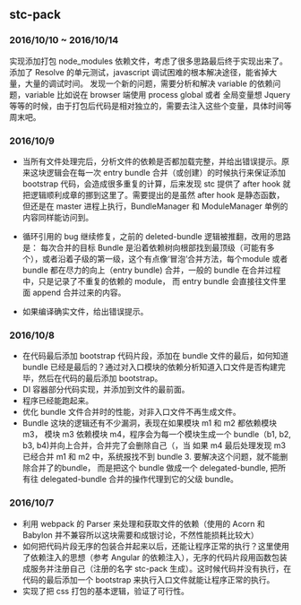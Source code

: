 ## stc-pack

### 2016/10/10 ~ 2016/10/14
实现添加打包 node_modules 依赖文件，考虑了很多思路最后终于实现出来了。
添加了 Resolve 的单元测试，javascript 调试困难的根本解决途径，能省掉大量，大量的调试时间。
发现一个新的问题，需要分析和解决 variable 的依赖问题，variable 比如说在 browser 端使用 process global 或者 全局变量想 Jquery 等等的时候，由于打包后代码是相对独立的，需要去注入这些个变量，具体时间等周末吧。

### 2016/10/9
* 当所有文件处理完后，分析文件的依赖是否都加载完整，并给出错误提示。原来这块逻辑会在每一次 entry bundle 合并（或创建）的时候执行来保证添加 bootstrap 代码，会造成很多重复的计算，后来发现 stc 提供了 after hook 就把逻辑顺利成章的挪到这里了。需要提出的是虽然 after hook 是静态函数，但还是在 master 进程上执行，BundleManager 和 ModuleManager 单例的内容同样能访问到。

* 循环引用的 bug 继续修复，之前的 deleted-bundle 逻辑被推翻，改用的思路是： 每次合并的目标 Bundle 是沿着依赖树向根部找到最顶级（可能有多个），或者沿着子级的第一级，这个有点像‘冒泡’合并方法，每个module 或者 bundle 都在尽力的向上（entry bundle) 合并，一般的 bundle 在合并过程中，只是记录了不重复的依赖的 module， 而 entry bundle 会直接往文件里面 append 合并过来的内容。

* 如果编译确实文件，给出错误提示。

### 2016/10/8  

* 在代码最后添加 bootstrap 代码片段，添加在 bundle 文件的最后，如何知道 bundle 已经是最后的？通过对入口模块的依赖分析知道入口文件是否构建完毕，然后在代码的最后添加 bootstrap。
* DI 容器部分代码实现，并添加到文件的最前面。
* 程序已经能跑起来。
* 优化 bundle 文件合并时的性能，对非入口文件不再生成文件。
* Bundle 这块的逻辑还有不少漏洞，表现在如果模块 m1 和 m2 都依赖模块 m3， 模块 m3 依赖模块 m4，程序会为每一个模块生成一个 bundle（b1, b2, b3, b4)并向上合并，合并完了会删除自己（，当 如果 m4 最后处理发现 m3 已经合并 m1 和 m2 中，系统报找不到 bundle 3. 要解决这个问题，就不能删除合并了的bundle， 而是把这个 bundle 做成一个 delegated-bundle, 把所有往 delegated-bundle 合并的操作代理到它的父级 bundle。

### 2016/10/7
 
* 利用 webpack 的 Parser 来处理和获取文件的依赖（使用的 Acorn 和 Babylon 并不兼容所以这块需要和成银讨论，不然性能损耗比较大）
* 如何把代码片段无序的包装合并起来以后，还能让程序正常的执行？这里使用了依赖注入的思想（参考 Angular 的依赖注入），无序的代码片段用函数包装成服务并注册自己（注册的名字 stc-pack 生成）。这时候代码并没有执行，在代码的最后添加一个 bootstrap 来执行入口文件就能让程序正常的执行。
* 实现了把 css 打包的基本逻辑，验证了可行性。



